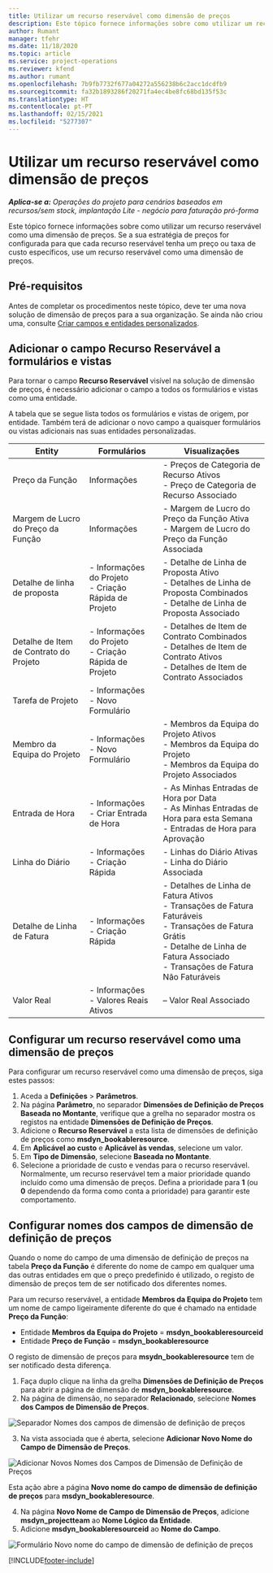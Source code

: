 ```yaml
---
title: Utilizar um recurso reservável como dimensão de preços
description: Este tópico fornece informações sobre como utilizar um recurso reservável como uma dimensão de preços.
author: Rumant
manager: tfehr
ms.date: 11/18/2020
ms.topic: article
ms.service: project-operations
ms.reviewer: kfend
ms.author: rumant
ms.openlocfilehash: 7b9fb7732f677a04272a556238b6c2acc1dcdfb9
ms.sourcegitcommit: fa32b1893286f20271fa4ec4be8fc68bd135f53c
ms.translationtype: HT
ms.contentlocale: pt-PT
ms.lasthandoff: 02/15/2021
ms.locfileid: "5277307"
---
```

# <a name="use-a-bookable-resource-as-a-pricing-dimension"></a>Utilizar um recurso reservável como dimensão de preços

 _**Aplica-se a:** Operações do projeto para cenários baseados em recursos/sem stock, implantação Lite - negócio para faturação pró-forma_ 

Este tópico fornece informações sobre como utilizar um recurso reservável como uma dimensão de preços. Se a sua estratégia de preços for configurada para que cada recurso reservável tenha um preço ou taxa de custo específicos, use um recurso reservável como uma dimensão de preços.

## <a name="prerequisites"></a>Pré-requisitos
Antes de completar os procedimentos neste tópico, deve ter uma nova solução de dimensão de preços para a sua organização. Se ainda não criou uma, consulte [Criar campos e entidades personalizados](../pricing-costing/create-custom-fields-entities-pricing-dimensions.md).

## <a name="add-the-bookable-resource-field-to-forms-and-views"></a>Adicionar o campo Recurso Reservável a formulários e vistas
Para tornar o campo **Recurso Reservável** visível na solução de dimensão de preços, é necessário adicionar o campo a todos os formulários e vistas como uma entidade.

A tabela que se segue lista todos os formulários e vistas de origem, por entidade. Também terá de adicionar o novo campo a quaisquer formulários ou vistas adicionais nas suas entidades personalizadas.

|   Entity        | Formulários   |Visualizações        |
| ------------------------------|---------------------------------|----------------------------------|
|  Preço da Função| Informações | - Preços de Categoria de Recurso Ativos<br> - Preço de Categoria de Recurso Associado |
|  Margem de Lucro do Preço da Função| Informações| - Margem de Lucro do Preço da Função Ativa<br>- Margem de Lucro do Preço da Função Associada |
|  Detalhe de linha de proposta| - Informações do Projeto<br>- Criação Rápida de Projeto| - Detalhe de Linha de Proposta Ativo<br>- Detalhes de Linha de Proposta Combinados<br>- Detalhe de Linha de Proposta Associado |
|  Detalhe de Item de Contrato do Projeto| - Informações do Projeto<br>- Criação Rápida de Projeto| - Detalhes de Item de Contrato Combinados<br>- Detalhes de Item de Contrato Ativos<br>- Detalhes de Item de Contrato Associados |
|  Tarefa de Projeto| - Informações<br>- Novo Formulário| &nbsp; |
|  Membro da Equipa do Projeto| - Informações<br>- Novo Formulário| - Membros da Equipa do Projeto Ativos<br>- Membros da Equipa do Projeto<br>- Membros da Equipa do Projeto Associados |
|  Entrada de Hora| - Informações<br>- Criar Entrada de Hora| - As Minhas Entradas de Hora por Data<br>- As Minhas Entradas de Hora para esta Semana<br>- Entradas de Hora para Aprovação|
|  Linha do Diário| - Informações<br>- Criação Rápida| - Linhas do Diário Ativas<br>- Linha do Diário Associada |
|  Detalhe de Linha de Fatura| - Informações<br>- Criação Rápida| - Detalhes de Linha de Fatura Ativos<br>- Transações de Fatura Faturáveis<br>- Transações de Fatura Grátis<br>- Detalhe de Linha de Fatura Associado <br>- Transações de Fatura Não Faturáveis|
|  Valor Real| - Informações<br>- Valores Reais Ativos| – Valor Real Associado |

## <a name="set-up-a-bookable-resource-as-a-pricing-dimension"></a>Configurar um recurso reservável como uma dimensão de preços
Para configurar um recurso reservável como uma dimensão de preços, siga estes passos:

1. Aceda a **Definições** > **Parâmetros**. 
2. Na página **Parâmetro**, no separador **Dimensões de Definição de Preços Baseada no Montante**, verifique que a grelha no separador mostra os registos na entidade **Dimensões de Definição de Preços**. 
2. Adicione o **Recurso Reservável** a esta lista de dimensões de definição de preços como **msdyn_bookableresource**. 
3. Em **Aplicável ao custo** e **Aplicável às vendas**, selecione um valor.
4. Em **Tipo de Dimensão**, selecione **Baseada no Montante**. 
5. Selecione a prioridade de custo e vendas para o recurso reservável. Normalmente, um recurso reservável tem a maior prioridade quando incluído como uma dimensão de preços. Defina a prioridade para **1** (ou **0** dependendo da forma como conta a prioridade) para garantir este comportamento.

## <a name="set-up-pricing-dimension-field-names"></a>Configurar nomes dos campos de dimensão de definição de preços

Quando o nome do campo de uma dimensão de definição de preços na tabela **Preço da Função** é diferente do nome de campo em qualquer uma das outras entidades em que o preço predefinido é utilizado, o registo de dimensão de preços tem de ser notificado dos diferentes nomes.  

Para um recurso reservável, a entidade **Membros da Equipa do Projeto** tem um nome de campo ligeiramente diferente do que é chamado na entidade **Preço da Função**: 

 - Entidade **Membros da Equipa do Projeto** = **msdyn_bookableresourceid**
 - Entidade **Preço de Função** = **msdyn_bookableresource**

O registo de dimensão de preços para **msydn_bookableresource** tem de ser notificado desta diferença.

1. Faça duplo clique na linha da grelha **Dimensões de Definição de Preços** para abrir a página de dimensão de **msdyn_bookableresource**.
2. Na página de dimensão, no separador **Relacionado**, selecione **Nomes dos Campos de Dimensão de Preços**.

  ![Separador Nomes dos campos de dimensão de definição de preços](media/PD-fieldname.png)

3. Na vista associada que é aberta, selecione **Adicionar Novo Nome do Campo de Dimensão de Preços**.

  ![Adicionar Novos Nomes dos Campos de Dimensão de Definição de Preços](media/Add-NewPD-fieldname.png)

  Esta ação abre a página **Novo nome do campo de dimensão de definição de preços** para **msdyn_bookableresource**. 

4. Na página **Novo Nome de Campo de Dimensão de Preços**, adicione **msdyn_projectteam** ao **Nome Lógico da Entidade**.
5. Adicione **msdyn_bookableresourceid** ao **Nome do Campo**.

 ![Formulário Novo nome do campo de dimensão de definição de preços](media/PD-fieldname-Added.png)


[!INCLUDE[footer-include](../includes/footer-banner.md)]